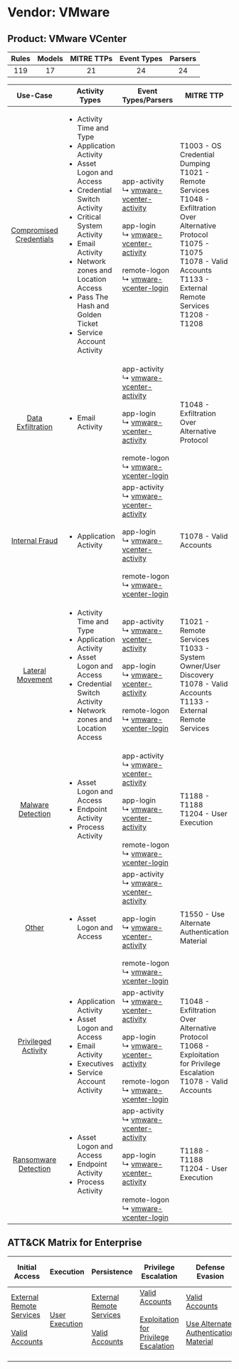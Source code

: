 Vendor: VMware
==============
Product: VMware VCenter
-----------------------
| Rules | Models | MITRE TTPs | Event Types | Parsers |
|:-----:|:------:|:----------:|:-----------:|:-------:|
|  119  |   17   |     21     |     24      |   24    |

|                                 Use-Case                                  | Activity Types                                                                                                                                                                                                                                                                                                      | Event Types/Parsers                                                                                                                                                                                                                                                                                               | MITRE TTP                                                                                                                                                                                                      | Content                                              |
|:-------------------------------------------------------------------------:| ------------------------------------------------------------------------------------------------------------------------------------------------------------------------------------------------------------------------------------------------------------------------------------------------------------------- | ----------------------------------------------------------------------------------------------------------------------------------------------------------------------------------------------------------------------------------------------------------------------------------------------------------------- | -------------------------------------------------------------------------------------------------------------------------------------------------------------------------------------------------------------- | ---------------------------------------------------- |
| [Compromised Credentials](../UseCases/usecase_compromised_credentials.md) | <ul><li>Activity Time  and Type</li><li>Application Activity</li><li>Asset Logon and Access</li><li>Credential Switch Activity</li><li>Critical System Activity</li><li>Email Activity</li><li>Network zones and Location Access</li><li>Pass The Hash and Golden Ticket</li><li>Service Account Activity</li></ul> |  app-activity<br> ↳ [vmware-vcenter-activity](../Parsers/parserContent_vmware-vcenter-activity.md)<br><br> app-login<br> ↳ [vmware-vcenter-activity](../Parsers/parserContent_vmware-vcenter-activity.md)<br><br> remote-logon<br> ↳ [vmware-vcenter-login](../Parsers/parserContent_vmware-vcenter-login.md)<br> | T1003 - OS Credential Dumping<br>T1021 - Remote Services<br>T1048 - Exfiltration Over Alternative Protocol<br>T1075 - T1075<br>T1078 - Valid Accounts<br>T1133 - External Remote Services<br>T1208 - T1208<br> | <ul><li>58 Rules</li></ul><ul><li>7 Models</li></ul> |
|       [Data Exfiltration](../UseCases/usecase_data_exfiltration.md)       | <ul><li>Email Activity</li></ul>                                                                                                                                                                                                                                                                                    |  app-activity<br> ↳ [vmware-vcenter-activity](../Parsers/parserContent_vmware-vcenter-activity.md)<br><br> app-login<br> ↳ [vmware-vcenter-activity](../Parsers/parserContent_vmware-vcenter-activity.md)<br><br> remote-logon<br> ↳ [vmware-vcenter-login](../Parsers/parserContent_vmware-vcenter-login.md)<br> | T1048 - Exfiltration Over Alternative Protocol<br>                                                                                                                                                             | <ul><li>3 Rules</li></ul>                            |
|          [Internal Fraud](../UseCases/usecase_internal_fraud.md)          | <ul><li>Application Activity</li></ul>                                                                                                                                                                                                                                                                              |  app-activity<br> ↳ [vmware-vcenter-activity](../Parsers/parserContent_vmware-vcenter-activity.md)<br><br> app-login<br> ↳ [vmware-vcenter-activity](../Parsers/parserContent_vmware-vcenter-activity.md)<br><br> remote-logon<br> ↳ [vmware-vcenter-login](../Parsers/parserContent_vmware-vcenter-login.md)<br> | T1078 - Valid Accounts<br>                                                                                                                                                                                     | <ul><li>13 Rules</li></ul><ul><li>1 Models</li></ul> |
|        [Lateral Movement](../UseCases/usecase_lateral_movement.md)        | <ul><li>Activity Time  and Type</li><li>Application Activity</li><li>Asset Logon and Access</li><li>Credential Switch Activity</li><li>Network zones and Location Access</li></ul>                                                                                                                                  |  app-activity<br> ↳ [vmware-vcenter-activity](../Parsers/parserContent_vmware-vcenter-activity.md)<br><br> app-login<br> ↳ [vmware-vcenter-activity](../Parsers/parserContent_vmware-vcenter-activity.md)<br><br> remote-logon<br> ↳ [vmware-vcenter-login](../Parsers/parserContent_vmware-vcenter-login.md)<br> | T1021 - Remote Services<br>T1033 - System Owner/User Discovery<br>T1078 - Valid Accounts<br>T1133 - External Remote Services<br>                                                                               | <ul><li>21 Rules</li></ul><ul><li>5 Models</li></ul> |
|       [Malware Detection](../UseCases/usecase_malware_detection.md)       | <ul><li>Asset Logon and Access</li><li>Endpoint Activity</li><li>Process Activity</li></ul>                                                                                                                                                                                                                         |  app-activity<br> ↳ [vmware-vcenter-activity](../Parsers/parserContent_vmware-vcenter-activity.md)<br><br> app-login<br> ↳ [vmware-vcenter-activity](../Parsers/parserContent_vmware-vcenter-activity.md)<br><br> remote-logon<br> ↳ [vmware-vcenter-login](../Parsers/parserContent_vmware-vcenter-login.md)<br> | T1188 - T1188<br>T1204 - User Execution<br>                                                                                                                                                                    | <ul><li>7 Rules</li></ul><ul><li>1 Models</li></ul>  |
|                   [Other](../UseCases/usecase_other.md)                   | <ul><li>Asset Logon and Access</li></ul>                                                                                                                                                                                                                                                                            |  app-activity<br> ↳ [vmware-vcenter-activity](../Parsers/parserContent_vmware-vcenter-activity.md)<br><br> app-login<br> ↳ [vmware-vcenter-activity](../Parsers/parserContent_vmware-vcenter-activity.md)<br><br> remote-logon<br> ↳ [vmware-vcenter-login](../Parsers/parserContent_vmware-vcenter-login.md)<br> | T1550 - Use Alternate Authentication Material<br>                                                                                                                                                              | <ul><li>3 Rules</li></ul>                            |
|     [Privileged Activity](../UseCases/usecase_privileged_activity.md)     | <ul><li>Application Activity</li><li>Asset Logon and Access</li><li>Email Activity</li><li>Executives</li><li>Service Account Activity</li></ul>                                                                                                                                                                    |  app-activity<br> ↳ [vmware-vcenter-activity](../Parsers/parserContent_vmware-vcenter-activity.md)<br><br> app-login<br> ↳ [vmware-vcenter-activity](../Parsers/parserContent_vmware-vcenter-activity.md)<br><br> remote-logon<br> ↳ [vmware-vcenter-login](../Parsers/parserContent_vmware-vcenter-login.md)<br> | T1048 - Exfiltration Over Alternative Protocol<br>T1068 - Exploitation for Privilege Escalation<br>T1078 - Valid Accounts<br>                                                                                  | <ul><li>7 Rules</li></ul><ul><li>2 Models</li></ul>  |
|    [Ransomware Detection](../UseCases/usecase_ransomware_detection.md)    | <ul><li>Asset Logon and Access</li><li>Endpoint Activity</li><li>Process Activity</li></ul>                                                                                                                                                                                                                         |  app-activity<br> ↳ [vmware-vcenter-activity](../Parsers/parserContent_vmware-vcenter-activity.md)<br><br> app-login<br> ↳ [vmware-vcenter-activity](../Parsers/parserContent_vmware-vcenter-activity.md)<br><br> remote-logon<br> ↳ [vmware-vcenter-login](../Parsers/parserContent_vmware-vcenter-login.md)<br> | T1188 - T1188<br>T1204 - User Execution<br>                                                                                                                                                                    | <ul><li>7 Rules</li></ul><ul><li>1 Models</li></ul>  |

ATT&CK Matrix for Enterprise
----------------------------
| Initial Access                                                                                                                                   | Execution                                                           | Persistence                                                                                                                                      | Privilege Escalation                                                                                                                                          | Defense Evasion                                                                                                                                               | Credential Access                                                          | Discovery                                                                        | Lateral Movement                                                                                                                                               | Collection | Command and Control | Exfiltration                                                                                | Impact |
| ------------------------------------------------------------------------------------------------------------------------------------------------ | ------------------------------------------------------------------- | ------------------------------------------------------------------------------------------------------------------------------------------------ | ------------------------------------------------------------------------------------------------------------------------------------------------------------- | ------------------------------------------------------------------------------------------------------------------------------------------------------------- | -------------------------------------------------------------------------- | -------------------------------------------------------------------------------- | -------------------------------------------------------------------------------------------------------------------------------------------------------------- | ---------- | ------------------- | ------------------------------------------------------------------------------------------- | ------ |
| [External Remote Services](https://attack.mitre.org/techniques/T1133)<br><br>[Valid Accounts](https://attack.mitre.org/techniques/T1078)<br><br> | [User Execution](https://attack.mitre.org/techniques/T1204)<br><br> | [External Remote Services](https://attack.mitre.org/techniques/T1133)<br><br>[Valid Accounts](https://attack.mitre.org/techniques/T1078)<br><br> | [Valid Accounts](https://attack.mitre.org/techniques/T1078)<br><br>[Exploitation for Privilege Escalation](https://attack.mitre.org/techniques/T1068)<br><br> | [Valid Accounts](https://attack.mitre.org/techniques/T1078)<br><br>[Use Alternate Authentication Material](https://attack.mitre.org/techniques/T1550)<br><br> | [OS Credential Dumping](https://attack.mitre.org/techniques/T1003)<br><br> | [System Owner/User Discovery](https://attack.mitre.org/techniques/T1033)<br><br> | [Remote Services](https://attack.mitre.org/techniques/T1021)<br><br>[Use Alternate Authentication Material](https://attack.mitre.org/techniques/T1550)<br><br> |            |                     | [Exfiltration Over Alternative Protocol](https://attack.mitre.org/techniques/T1048)<br><br> |        |